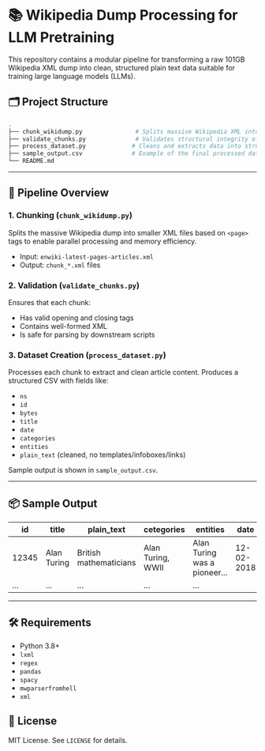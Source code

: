 
# 📚 Wikipedia Dump Processing for LLM Pretraining

This repository contains a modular pipeline for transforming a raw 101GB Wikipedia XML dump into clean, structured plain text data suitable for training large language models (LLMs).

## 🗂️ Project Structure

```bash
.
├── chunk_wikidump.py               # Splits massive Wikipedia XML into manageable chunks
├── validate_chunks.py              # Validates structural integrity of each XML chunk
├── process_dataset.py             # Cleans and extracts data into structured format
├── sample_output.csv              # Example of the final processed dataset
└── README.md
```

---

## 🚀 Pipeline Overview

### 1. **Chunking (`chunk_wikidump.py`)**

Splits the massive Wikipedia dump into smaller XML files based on `<page>` tags to enable parallel processing and memory efficiency.

* Input: `enwiki-latest-pages-articles.xml`
* Output: `chunk_*.xml` files

### 2. **Validation (`validate_chunks.py`)**

Ensures that each chunk:

* Has valid opening and closing tags
* Contains well-formed XML
* Is safe for parsing by downstream scripts

### 3. **Dataset Creation (`process_dataset.py`)**

Processes each chunk to extract and clean article content. Produces a structured CSV with fields like:

* `ns`
* `id`
* `bytes`
* `title`
* `date`
* `categories`
* `entities`
* `plain_text` (cleaned, no templates/infoboxes/links)

Sample output is shown in `sample_output.csv`.

---

## 📦 Sample Output

| id    | title       | plain_text             | cetegories        | entities                     | date        |
| ----- | ----------- | ---------------------- | ----------------- | ---------------------------- |-------------|
| 12345 | Alan Turing | British mathematicians | Alan Turing, WWII | Alan Turing was a pioneer... |12-02-2018   |
| ...   | ...         | ...                    | ...               | ...                          |

---

## 🛠️ Requirements

* Python 3.8+
* `lxml`
* `regex`
* `pandas`
* `spacy`
* `mwparserfromhell`
* `xml`

## 📄 License

MIT License. See `LICENSE` for details.

